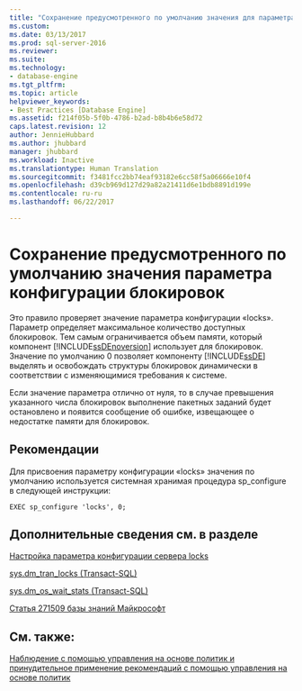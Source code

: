 ```yaml
---
title: "Сохранение предусмотренного по умолчанию значения для параметра конфигурации блокировок | Документация Майкрософт"
ms.custom: 
ms.date: 03/13/2017
ms.prod: sql-server-2016
ms.reviewer: 
ms.suite: 
ms.technology:
- database-engine
ms.tgt_pltfrm: 
ms.topic: article
helpviewer_keywords:
- Best Practices [Database Engine]
ms.assetid: f214f05b-5f0b-4786-b2ad-b8b4b6e58d72
caps.latest.revision: 12
author: JennieHubbard
ms.author: jhubbard
manager: jhubbard
ms.workload: Inactive
ms.translationtype: Human Translation
ms.sourcegitcommit: f3481fcc2bb74eaf93182e6cc58f5a06666e10f4
ms.openlocfilehash: d39cb969d127d29a82a21411d6e1bdb8891d199e
ms.contentlocale: ru-ru
ms.lasthandoff: 06/22/2017

---
```

# <a name="keep-the-locks-configuration-option-default-value"></a>Сохранение предусмотренного по умолчанию значения параметра конфигурации блокировок
  Это правило проверяет значение параметра конфигурации «locks». Параметр определяет максимальное количество доступных блокировок. Тем самым ограничивается объем памяти, который компонент [!INCLUDE[ssDEnoversion](../../includes/ssdenoversion-md.md)] использует для блокировок. Значение по умолчанию 0 позволяет компоненту [!INCLUDE[ssDE](../../includes/ssde-md.md)] выделять и освобождать структуры блокировок динамически в соответствии с изменяющимися требования к системе.  
  
 Если значение параметра отлично от нуля, то в случае превышения указанного числа блокировок выполнение пакетных заданий будет остановлено и появится сообщение об ошибке, извещающее о недостатке памяти для блокировок.  
  
## <a name="best-practices-recommendations"></a>Рекомендации  
 Для присвоения параметру конфигурации «locks» значения по умолчанию используется системная хранимая процедура sp_configure в следующей инструкции:  
  
```  
EXEC sp_configure 'locks', 0;  
```  
  
## <a name="for-more-information"></a>Дополнительные сведения см. в разделе  
 [Настройка параметра конфигурации сервера locks](../../database-engine/configure-windows/configure-the-locks-server-configuration-option.md)  
  
 [sys.dm_tran_locks (Transact-SQL)](../../relational-databases/system-dynamic-management-views/sys-dm-tran-locks-transact-sql.md)  
  
 [sys.dm_os_wait_stats (Transact-SQL)](../../relational-databases/system-dynamic-management-views/sys-dm-os-wait-stats-transact-sql.md)  
  
 [Статья 271509 базы знаний Майкрософт](http://go.microsoft.com/fwlink/?linkid=117788)  
  
## <a name="see-also"></a>См. также:  
 [Наблюдение с помощью управления на основе политик и принудительное применение рекомендаций с помощью управления на основе политик](../../relational-databases/policy-based-management/monitor-and-enforce-best-practices-by-using-policy-based-management.md)  
  
  

